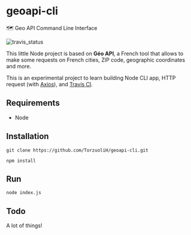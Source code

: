# geoapi-cli
🗺️ Geo API Command Line Interface

![travis_status](https://travis-ci.org/TorzuoliH/geoapi-cli.svg?branch=master)

This little Node project is based on **Géo API**, a French tool that allows to make some requests on French cities, ZIP code, geographic coordinates and more.

This is an experimental project to learn building Node CLI app, HTTP request (with [Axios](https://github.com/axios/axios)), and [Travis CI](https://github.com/marketplace/travis-ci).

## Requirements

- Node

## Installation

`git clone https://github.com/TorzuoliH/geoapi-cli.git`

`npm install`

## Run

`node index.js`

## Todo

A lot of things!
